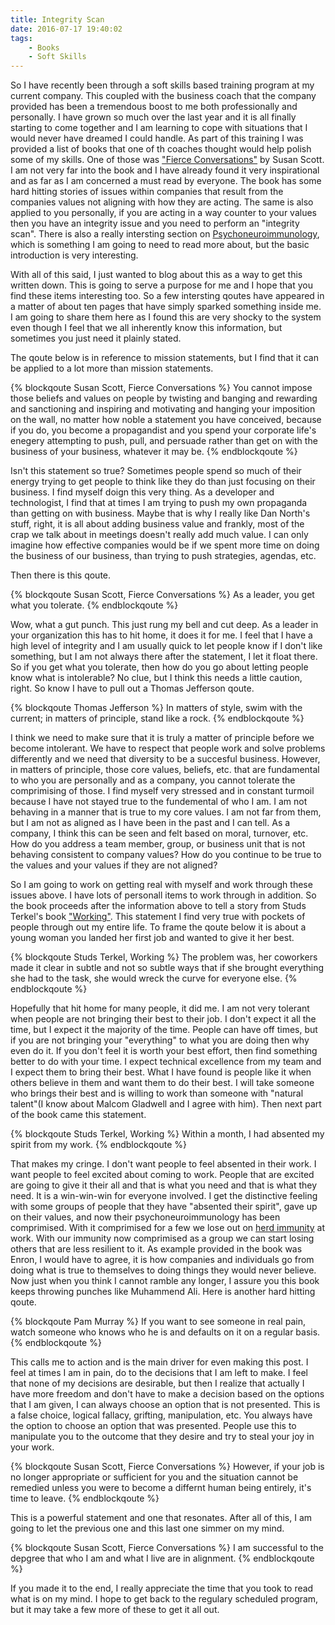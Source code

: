 ```yaml
---
title: Integrity Scan
date: 2016-07-17 19:40:02
tags: 
    - Books
    - Soft Skills
---
```


So I have recently been through a soft skills based training program at my current company. This coupled with the business coach that the company provided has been a tremendous boost to me both professionally and personally. I have grown so much over the last year and it is all finally starting to come together and I am learning to cope with situations that I would never have dreamed I could handle. As part of this training I was provided a list of books that one of th coaches thought would help polish some of my skills. One of those was ["Fierce Conversations"](https://www.amazon.com/Fierce-Conversations-Achieving-Success-Conversation/dp/0425193373/ref=sr_1_1?s=books&ie=UTF8&qid=1468799492&sr=1-1&keywords=fierce+conversations) by Susan Scott. I am not very far into the book and I have already found it very inspirational and as far as I am concerned a must read by everyone. The book has some hard hitting stories of issues within companies that result from the companies values not aligning with how they are acting. The same is also applied to you personally, if you are acting in a way counter to your values then you have an integrity issue and you need to perform an "integrity scan".  There is also a really intersting section on [Psychoneuroimmunology](https://en.wikipedia.org/wiki/Psychoneuroimmunology), which is something I am going to need to read more about, but the basic introduction is very interesting. 

With all of this said, I just wanted to blog about this as a way to get this written down. This is going to serve a purpose for me and I hope that you find these items interesting too. So a few intersting qoutes have appeared in a matter of about ten pages that have simply sparked something inside me. I am going to share them here as I found this are very shocky to the system even though I feel that we all inherently know this information, but sometimes you just need it plainly stated.

The qoute below is in reference to mission statements, but I find that it can be applied to a lot more than mission statements.

{% blockqoute Susan Scott, Fierce Conversations %}
You cannot impose those beliefs and values on people by twisting and banging and rewarding and sanctioning and inspiring and motivating and hanging your imposition on the wall, no matter how noble a statement you have conceived, because if you do, you become a propagandist and you spend your corporate life's enegery attempting to push, pull, and persuade rather than get on with the business of your business, whatever it may be.
{% endblockqoute %}

Isn't this statement so true? Sometimes people spend so much of their energy trying to get people to think like they do than just focusing on their business. I find myself doign this very thing. As a developer and technologist, I find that at times I am trying to push my own propaganda than getting on with business. Maybe that is why I really like Dan North's stuff, right, it is all about adding business value and frankly, most of the crap we talk about in meetings doesn't really add much value. I can only imagine how effective companies would be if we spent more time on doing the business of our business, than trying to push strategies, agendas, etc. 

Then there is this qoute.

{% blockqoute Susan Scott, Fierce Conversations %}
As a leader, you get what you tolerate.
{% endblockqoute %}

Wow, what a gut punch. This just rung my bell and cut deep. As a leader in your organization this has to hit home, it does it for me. I feel that I have a high level of integrity and I am usually quick to let people know if I don't like something, but I am not always there after the statement, I let it float there. So if you get what you tolerate, then how do you go about letting people know what is intolerable? No clue, but I think this needs a little caution, right. So know I have to pull out a Thomas Jefferson qoute.

{% blockqoute Thomas Jefferson %}
In matters of style, swim with the current; in matters of principle, stand like a rock.
{% endblockqoute %}

I think we need to make sure that it is truly a matter of principle before we become intolerant. We have to respect that people work and solve problems differently and we need that diversity to be a succesful business.  However, in matters of principle, those core values, beliefs, etc. that are fundamental to who you are personally and as a company, you cannot tolerate the comprimising of those. I find myself very stressed and in constant turmoil because I have not stayed true to the fundemental of who I am.  I am not behaving in a manner that is true to my core values.  I am not far from them, but I am not as aligned as I have been in the past and I can tell. As a company, I think this can be seen and felt based on moral, turnover, etc. How do you address a team member, group, or business unit that is not behaving consistent to company values? How do you continue to be true to the values and your values if they are not aligned?

So I am going to work on getting real with myself and work through these issues above. I have lots of personall items to work through in addition. So the book proceeds after the information above to tell a story from Studs Terkel's book ["Working"](https://www.amazon.com/Working-People-Talk-About-What/dp/1565843428). This statement I find very true with pockets of people through out my entire life.  To frame the qoute below it is about a young woman you landed her first job and wanted to give it her best.

{% blockqoute Studs Terkel, Working %}
The problem was, her coworkers made it clear in subtle and not so subtle ways that if she brought everything she had to the task, she would wreck the curve for everyone else.
{% endblockqoute %}

Hopefully that hit home for many people, it did me. I am not very tolerant when people are not bringing their best to their job. I don't expect it all the time, but I expect it the majority of the time. People can have off times, but if you are not bringing your "everything" to what you are doing then why even do it. If you don't feel it is worth your best effort, then find something better to do with your time.  I expect technical excellence from my team and I expect them to bring their best. What I have found is people like it when others believe in them and want them to do their best. I will take someone who brings their best and is willing to work than someone with "natural talent"(I know about Malcom Gladwell and I agree with him). Then next part of the book came this statement.

{% blockqoute Studs Terkel, Working %}
Within a month, I had absented my spirit from my work.
{% endblockqoute %}

That makes my cringe. I don't want people to feel absented in their work. I want people to feel excited about coming to work. People that are excited are going to give it their all and that is what you need and that is what they need. It is a win-win-win for everyone involved. I get the distinctive feeling with some groups of people that they have "absented their spirit", gave up on their values, and now their psychoneuroimmunology has been comprimised.  With it comprimised for a few we lose out on [herd immunity](https://en.wikipedia.org/wiki/Herd_immunity) at work. With our immunity now comprimised as a group we can start losing others that are less resilient to it. As example provided in the book was Enron, I would have to agree, it is how companies and individuals go from doing what is true to themselves to doing things they would never believe. Now just when you think I cannot ramble any longer, I assure you this book keeps throwing punches like Muhammend Ali. Here is another hard hitting qoute.

{% blockqoute Pam Murray %}
If you want to see someone in real pain, watch someone who knows who he is and defaults on it on a regular basis.
{% endblockqoute %}

This calls me to action and is the main driver for even making this post. I feel at times I am in pain, do to the decisions that I am left to make. I feel that none of my decisions are desirable, but then I realize that actually I have more freedom and don't have to make a decision based on the options that I am given, I can always choose an option that is not presented. This is a false choice, logical fallacy, grifting, manipulation, etc. You always have the option to choose an option that was presented. People use this to manipulate you to the outcome that they desire and  try to steal your joy in your work.

{% blockqoute Susan Scott, Fierce Conversations %}
However, if your job is no longer appropriate or sufficient for you and the situation cannot be remedied unless you were to become a differnt human being entirely, it's time to leave.
{% endblockqoute %}

This is a powerful statement and one that resonates. After all of this, I am going to let the previous one and this last one simmer on my mind.

{% blockqoute Susan Scott, Fierce Conversations %}
I am successful to the depgree that who I am and what I live are in alignment.
{% endblockqoute %}

If you made it to the end, I really appreciate the time that you took to read what is on my mind. I hope to get back to the regulary scheduled program, but it may take a few more of these to get it all out.